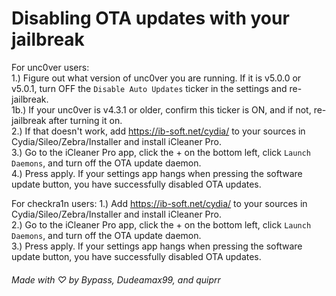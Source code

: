 # Disabling OTA updates with your jailbreak

For unc0ver users:  
1.) Figure out what version of unc0ver you are running. If it is v5.0.0 or v5.0.1, turn OFF the `Disable Auto Updates` ticker in the settings and re-jailbreak.  
1b.) If your unc0ver is v4.3.1 or older, confirm this ticker is ON, and if not, re-jailbreak after turning it on.  
2.) If that doesn't work, add https://ib-soft.net/cydia/ to your sources in Cydia/Sileo/Zebra/Installer and install iCleaner Pro.  
3.) Go to the iCleaner Pro app, click the + on the bottom left, click `Launch Daemons`, and turn off the OTA update daemon.  
4.) Press apply. If your settings app hangs when pressing the software update button, you have successfully disabled OTA updates.  

For checkra1n users:
1.) Add https://ib-soft.net/cydia/ to your sources in Cydia/Sileo/Zebra/Installer and install iCleaner Pro.  
2.) Go to the iCleaner Pro app, click the + on the bottom left, click `Launch Daemons`, and turn off the OTA update daemon.  
3.) Press apply. If your settings app hangs when pressing the software update button, you have successfully disabled OTA updates.  

###### Made with ♡ by Bypass, Dudeamax99, and quiprr